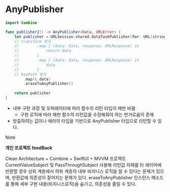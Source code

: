 
# AnyPublisher

```swift
import Combine

func publisher2() -> AnyPublisher<Data, URLError> {
    let publisher = URLSession.shared.dataTaskPublisher(for: URL(string: "https://www.naver.com"))
    // transform 방식
    //        .map { (data: Data, response: URLResponse) in
    //            return data
    //        }
    //        .map { (data: Data, response: URLResponse) in
    //            data
    //        }
    // keyPath 방식
        .map(\.data)
        .eraseToAnyPublisher()
    
    return publisher
}

```
- 내부 구현 과정 및 오퍼레이터에 따라 함수의 리턴 타입이 매번 바뀜
  - 구현 로직에 따라 매번 함수의 리턴값을 수정해줘야 하는 번거로움이 존재
- 방출하려는 값이나 에러의 타입을 기반으로 AnyPublisher 타입으로 리턴할 수 있다.

>[!NOTE]
> **개인 프로젝트 feedBack**
> 
> Clean Architecture + Combine + SwiftUI + MVVM 프로젝트
> CurrentValueSubject 및 PassThroughSubject 사용해 리턴값 자체를 타 레이어에 반환할 경우 상위 계층에서 하위 계층의 내부 비지니스 로직을 알 수 있다는 문제가 있으며, 반환값에 의존성이 짙어지는 문제가 있다.
> eraseToAnyPublisher 인스턴스 메소드를 통해 세부 구현 내용(비지니스로직)을 숨기고, 의존성을 줄일 수 있다.
> 
